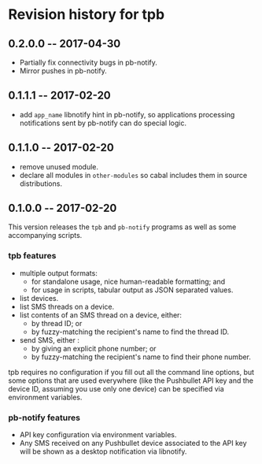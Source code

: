 # Revision history for tpb

## 0.2.0.0  -- 2017-04-30

* Partially fix connectivity bugs in pb-notify.
* Mirror pushes in pb-notify.

## 0.1.1.1  -- 2017-02-20

* add `app_name` libnotify hint in pb-notify, so applications processing
  notifications sent by pb-notify can do special logic.

## 0.1.1.0  -- 2017-02-20

* remove unused module.
* declare all modules in `other-modules` so cabal includes them in source
  distributions.

## 0.1.0.0  -- 2017-02-20

This version releases the `tpb` and `pb-notify` programs as well as some
accompanying scripts.

### tpb features

* multiple output formats:
  * for standalone usage, nice human-readable formatting; and
  * for usage in scripts, tabular output as JSON separated values.
* list devices.
* list SMS threads on a device.
* list contents of an SMS thread on a device, either:
  * by thread ID; or
  * by fuzzy-matching the recipient's name to find the thread ID.
* send SMS, either :
  * by giving an explicit phone number; or
  * by fuzzy-matching the recipient's name to find their phone number.

tpb requires no configuration if you fill out all the command line options, but
some options that are used everywhere (like the Pushbullet API key and the
device ID, assuming you use only one device) can be specified via environment
variables.

### pb-notify features

* API key configuration via environment variables.
* Any SMS received on any Pushbullet device associated to the API key will be
  shown as a desktop notification via libnotify.
